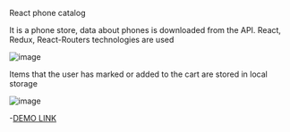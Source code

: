 React phone catalog

It is a phone store, data about phones is downloaded from the API.
React, Redux, React-Routers technologies are used

![image](https://user-images.githubusercontent.com/63490268/191236135-aa5f62ba-04f7-41ec-82df-e62e86ee05d1.png)

Items that the user has marked or added to the cart are stored in local storage

![image](https://user-images.githubusercontent.com/63490268/191237671-297b934d-b16b-426b-bc1e-b13623d3cef4.png)


-[DEMO LINK](https://kras4iy.github.io/react-phone-catalog/#/home)
